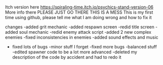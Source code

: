 Itch version here
https://spiraling-time.itch.io/psychics-stand-version-06
  More info there PLEASE JUST GO THERE THIS IS A MESS
  This is my first time using github, please tell me what I am doing wrong and how to fix it

  changes
  -added grit mechanic
  -added respawn screen
  -redid title screen
  -added soul mechanic
  -redid enemy attack script
  -added 2 new complex enemies
  -fixed inconsistencies in enemies
  -added sound effects and music
  - fixed lots of bugs
  -minor stuff I forget
  -fixed more bugs
  -balanced stuff
  -edited spawner code to be a lot more advanced
  -deleted my description of the code by accident and had to redo it

